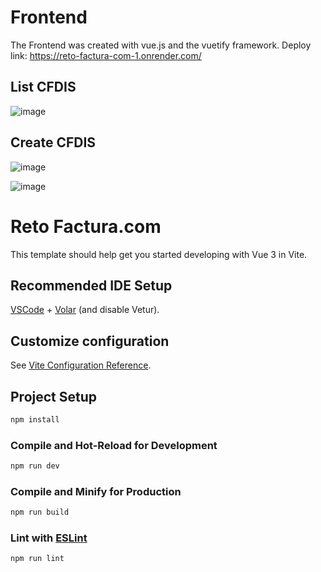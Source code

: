 # Frontend
The Frontend was created with vue.js and the vuetify framework.
Deploy link: https://reto-factura-com-1.onrender.com/

## List CFDIS
![image](https://github.com/user-attachments/assets/e6e50e63-39e1-4a10-ba34-85b589bf468c)



## Create CFDIS
![image](https://github.com/user-attachments/assets/045aa719-0891-4974-98e3-d497c25b5e8e)

![image](https://github.com/user-attachments/assets/9f0d0813-e69d-4865-a5f3-d4fb0361af96)



# Reto Factura.com

This template should help get you started developing with Vue 3 in Vite.

## Recommended IDE Setup

[VSCode](https://code.visualstudio.com/) + [Volar](https://marketplace.visualstudio.com/items?itemName=Vue.volar) (and disable Vetur).

## Customize configuration

See [Vite Configuration Reference](https://vitejs.dev/config/).

## Project Setup

```sh
npm install
```

### Compile and Hot-Reload for Development

```sh
npm run dev
```

### Compile and Minify for Production

```sh
npm run build
```

### Lint with [ESLint](https://eslint.org/)

```sh
npm run lint
```

